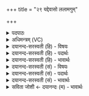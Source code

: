 +++
title = "२९ यद्देवासो ललामगुम्"

+++
<details><summary>पदपाठः</summary>

यत्। दे॒वासः॑। ल॒लाम॑गु॒मिति॑ ल॒लाम॑ऽगुम्। प्र। वि॒ष्टी॒मिन॑म्। आवि॑षुः। स॒क्थ्ना। दे॒दि॒श्य॒ते॒। नारी॑। स॒त्यस्य॑। अ॒क्षि॒भुव॒ इत्य॑क्षि॒ऽभुवः॑। य॒था॒। २९।
</details>

<details><summary>अधिमन्त्रम् (VC)</summary>

- विद्वांसो देवता
- प्रजापतिर्ऋषिः
- अनुष्टुप्
- गान्धारः
</details>

<details><summary>दयानन्द-सरस्वती (हि) - विषयः</summary>

फिर उसी विषय को अगले मन्त्र में कहा है ॥
</details>

<details><summary>दयानन्द-सरस्वती (हि) - पदार्थः</summary>

पदार्थान्वयभाषाः -  हे राजन् ! (यथा) जैसे (सत्यस्य) सत्य (अक्षिभुवः) आँख के सामने प्रगट हुए प्रत्यक्ष व्यवहार के मध्य में वर्त्तमान (देवासः) विद्वान् लोग (सक्थ्ना) जाँघ वा और अपने शरीर के अङ्ग से (नारी) स्त्री के समान (यत्) जिस (विष्टीमिनम्) जिस में सुन्दर बहुत गीले पदार्थ विद्यमान हैं (ललामगुम्) और जिससे मनोवाञ्छित फल को प्राप्त होते हैं, ऐसे न्याय को (प्राविषुः) व्याप्त हों वा जैसे शास्त्रवेत्ता विद्वान् जन सत्य का (देदिश्यते) निरन्तर उपदेश करें, वैसे आप आचरण करो ॥२९ ॥
</details>

<details><summary>दयानन्द-सरस्वती (हि) - भावार्थः</summary>

भावार्थभाषाः -  इस मन्त्र में उपमालङ्कार है। जैसे शरीर के अङ्गों से स्त्री-पुरुष लखे जाते हैं, वैसे प्रत्यक्ष आदि प्रमाणों से सत्य लखा जाता है, उस सत्य से विद्वान् लोग जैसे पाने योग्य कोमलता को पावें, वैसे राजा-प्रजा के स्त्री-पुरुष विद्या से नम्रता को पाकर सुख को ढूँढें ॥२९ ॥
</details>

<details><summary>दयानन्द-सरस्वती (सं) - विषयः</summary>

पुनस्तमेव विषयमाह ॥
</details>

<details><summary>दयानन्द-सरस्वती (सं) - पदार्थः</summary>

पदार्थान्वयभाषाः -  हे राजन् ! यथा सत्यस्याक्षिभुवो मध्ये वर्त्तमाना देवासः सक्थ्ना नारीव यद्विष्टीमिनं ललामगुं न्यायं प्राविषुर्यथा चाऽऽप्तेन सत्यमेव देदिश्यते तथा त्वमाचर ॥२९ ॥
</details>

<details><summary>दयानन्द-सरस्वती (सं) - भावार्थः</summary>

भावार्थभाषाः -  अत्रोपमालङ्कारः। यथा शरीराङ्गैः स्त्रीपुरुषौ लक्ष्येते तथा प्रत्यक्षादिप्रमाणैः सत्यं लक्ष्यते। तेन सत्येन विद्वांसो यथा प्राप्तव्यमार्द्रीभावं प्राप्नुयुस्तथेतरे राजप्रजास्थाः स्त्रीपुरुषा विद्यया विनयं प्राप्य सुखमन्विच्छन्तु ॥२९ ॥
</details>

<details><summary>सविता जोशी ← दयानन्दः (म) - भावार्थः</summary>

भावार्थभाषाः -  या मंत्रात उपमालंकार आहे. ज्याप्रमाणे शरीरावरून स्री व पुरुष ओळखले जातात. त्याप्रमाणे प्रत्यक्ष प्रमाणांनी सत्य ओळखले जाते. त्या सत्याला जाणून विद्वान लोक जसे नम्र असतात, तसे राजा व प्रजा यांच्या स्री-पुरुषांनी विद्येने नम्रतायुक्त बनावे व सुख शोधावे.
</details>